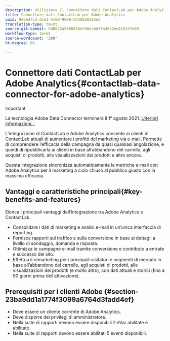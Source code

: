 ```yaml
---
description: Utilizzare il connettore dati ContactLab per Adobe Analytics.
title: Connettore dati ContactLab per Adobe Analytics
uuid: 9e6ed7cd-dce1-4c00-9090-d4306202e3ea
translation-type: tm+mt
source-git-commit: 5d8032a9806836e7d0ecbd7fa3652ed1fd137e89
workflow-type: tm+mt
source-wordcount: '209'
ht-degree: 6%

---
```



# Connettore dati ContactLab per Adobe Analytics{#contactlab-data-connector-for-adobe-analytics}

>[!IMPORTANT]
>
>La tecnologia Adobe Data Connector terminerà il 1° agosto 2021. [Ulteriori informazioni...](/help/import/data-connectors/data-connectors-eol.md)

L’integrazione di ContactLab e Adobe Analytics consente ai clienti di ContactLab attuali di aumentare i profitti del marketing via e-mail. Permette di comprendere l’efficacia della campagna da quasi qualsiasi angolazione, e quindi di ripubblicarla ai clienti in base all’abbandono del carrello, agli acquisti di prodotti, alle visualizzazioni dei prodotti e altro ancora.

Questa integrazione sincronizza automaticamente le metriche e-mail con Adobe Analytics per il marketing a ciclo chiuso al pubblico giusto con la massima efficacia.

## Vantaggi e caratteristiche principali{#key-benefits-and-features}

Elenca i principali vantaggi dell’integrazione tra Adobe Analytics e ContactLab.

* Consolidare i dati di marketing e analisi e-mail in un’unica interfaccia di reporting.
* Fornisce rapporti sul traffico e sulla conversione in base ai dettagli a livello di sondaggio, domanda e risposta.
* Ottimizza le campagne e-mail tramite conversione e contributo a entrate e successo del sito.
* Effettua il remarketing per i principali visitatori e segmenti di mercato in base all’abbandono del carrello, agli acquisti di prodotti, alle visualizzazioni dei prodotti (e molto altro), con dati attuali e storici (fino a 90 giorni prima dell’attivazione).

## Prerequisiti per i clienti Adobe {#section-23ba9dd1a1774f3099a6764d3fadd4ef}

* Deve essere un cliente corrente di Adobe Analytics.
* Deve disporre dei privilegi di amministratore.
* Nella suite di rapporti devono essere disponibili 2 eVar abilitate e abilitate.
* Nella suite di rapporti devono essere abilitati 5 eventi disponibili.

